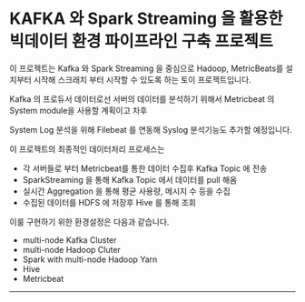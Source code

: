 # KAFKA 와 Spark Streaming 을 활용한 빅데이터 환경 파이프라인 구축 프로젝트

이 프로젝트는 Kafka 와 Spark Streaming 을 중심으로 Hadoop, MetricBeats를 설치부터 시작해 스크래치 부터 시작할 수 있도록 하는 토이 프로젝트입니다.

Kafka 의 프로듀서 데이터로선 서버의 데이터를 분석하기 위해서 Metricbeat 의 System module을 사용할 계획이고 차후

System Log 분석을 위해 Filebeat 를 연동해 Syslog 분석기능도 추가할 예정입니다.

이 프로젝트의 최종적인 데이터처리 프로세스는
- 각 서버들로 부터 Metricbeat를 통한 데이터 수집후 Kafka Topic 에 전송
- SparkStreaming 을 통해 Kafka Topic 에서 데이터를 pull 해옴
- 실시간 Aggregation 을 통해 평균 사용량, 메시지 수 등을 수집
- 수집된 데이터를 HDFS 에 저장후 Hive 를 통해 조회

이룰 구현하기 위한 환경설정은 다음과 같습니다.
- multi-node Kafka Cluster
- multi-node Hadoop Cluter
- Spark with multi-node Hadoop Yarn
- Hive
- Metricbeat

---
